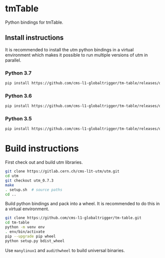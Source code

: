 # tmTable

Python bindings for tmTable.

## Install instructions

It is recommended to install the utm python bindings in a virtual environment
which makes it possible to run multiple versions of utm in parallel.

### Python 3.7

```bash
pip install https://github.com/cms-l1-globaltrigger/tm-table/releases/download/0.7.3/tm_table-0.7.3-cp37-cp37m-manylinux1_x86_64.whl
```

### Python 3.6

```bash
pip install https://github.com/cms-l1-globaltrigger/tm-table/releases/download/0.7.3/tm_table-0.7.3-cp36-cp36m-manylinux1_x86_64.whl
```

### Python 3.5

```bash
pip install https://github.com/cms-l1-globaltrigger/tm-table/releases/download/0.7.3/tm_table-0.7.3-cp35-cp35m-manylinux1_x86_64.whl
```

# Build instructions

First check out and build utm libraries.

```bash
git clone https://gitlab.cern.ch/cms-l1t-utm/utm.git
cd utm
git checkout utm_0.7.3
make
. setup.sh  # source paths
cd ..
```

Build python bindings and pack into a wheel. It is recommended to do this in a
virtual environment.

```bash
git clone https://github.com/cms-l1-globaltrigger/tm-table.git
cd tm-table
python -m venv env
. env/bin/activate
pip --upgrade pip wheel
python setup.py bdist_wheel
```

Use `manylinux1` and `audithwheel` to build universal binaries.

